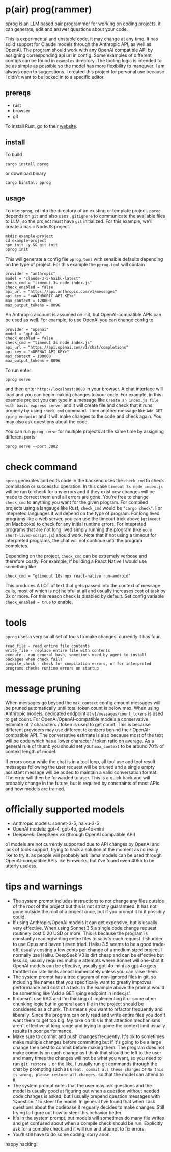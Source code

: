 # p(air) prog(rammer)
pprog is an LLM based pair programmer for working on coding projects.  it can generate, edit and answer questions about your code.

This is experimental and unstable code, it may change at any time.  It has solid support for Claude models through the Anthropic API, as well as OpenAI.  The program should work with any OpenAI compatible API by assigning corresponding api url in config.  Some examples of different configs can be found in `examples` directory.  The tooling logic is intended to be as simple as possible so the model has more flexibility to maneuver.  I am always open to suggestions.  I created this project for personal use because I didn't want to be locked in to a specific editor.

## prereqs
- rust
- browser
- git

To install Rust, go to their [website](https://www.rust-lang.org/).

## install
To build
```
cargo install pprog
```
or download binary
```
cargo binstall pprog
```

## usage
To use `pprog`, `cd` into the directory of an existing or template project.  `pprog` depends on `git` and also uses `.gitignore` to communicate the available files to LLM, so the project must have `git` initialized. For this example, we'll create a basic NodeJS project.
```
mkdir example-project
cd example-project
npm init -y && git init
pprog init
```
This will generate a config file `pprog.toml` with sensible defaults depending on the type of project.  For this example the `pprog.toml` will contain
```
provider = "anthropic"
model = "claude-3-5-haiku-latest"
check_cmd = "timeout 3s node index.js"
check_enabled = false
api_url = "https://api.anthropic.com/v1/messages"
api_key = "<ANTHROPIC API KEY>"
max_context = 128000
max_output_tokens = 8096
```
An Anthropic account is assumed on init, but OpenAI-compatible APIs can be used as well.  For example, to use OpenAI you can change config to 
```
provider = "openai"
model = "gpt-4o"
check_enabled = false
check_cmd = "timeout 3s node index.js"
api_url = "https://api.openai.com/v1/chat/completions"
api_key = "<OPENAI API KEY>"
max_context = 100000
max_output_tokens = 8096
```
To run enter
```
pprog serve
```
and then enter `http://localhost:8080` in your browser.  A chat interface will load and you can begin making changes to your code.  For example, in this example project you can type in a message like `Create an index.js file with basic express server` and it will create file and check that it runs properly by using `check_cmd` command.  Then another message like `Add GET /ping endpoint` and it will make changes to the code and check again.  You may also ask questions about the code.  

You can run `pprog serve` for multiple projects at the same time by assigning different ports
```
pprog serve --port 3002
```

# check command
`pprog` generates and edits code in the backend uses the `check_cmd` to check compilation or successful operation.  In this case `timeout 3s node index.js` will be run to check for any errors and if they exist new changes will be made to correct them until all errors are gone.  You're free to change `check_cmd` to anything you want for the given program.  For compiled projects using a langauge like Rust, `check_cmd` would be `"cargo check"`.  For intepreted languages it will depend on the type of program.  For long lived programs like a web server, you can use the timeout trick above (`gtimeout` on Macbooks) to check for any initial runtime errors.  For intepreted programs that are not long lived simply running the program (like `node short-lived-script.js`) should work.  Note that if not using a timeout for interpreted programs, the chat will not continue until the program completes.

Depending on the project, `check_cmd` can be extremely verbose and therefore costly.  For example, if building a React Native I would use something like
```
check_cmd = "gtimeout 10s npx react-native run-android"
```
This produces A LOT of text that gets passed into the context of message calls, most of which is not helpful at all and usually increases cost of task by 3x or more.  For this reason check is disabled by default.  Set config variable `check_enabled = true` to enable.

# tools
`pprog` uses a very small set of tools to make changes.  currently it has four.
```
read_file - read entire file contents
write_file - replace entire file with contents
execute - run general bash, sometimes used by agent to install packages when check fails
compile_check - check for compilation errors, or for interpreted programs checks runtime errors on startup
```

# message pruning
When messages go beyond the `max_context` config amount messages will be pruned automatically until total token count is below max.  When using Anthropic models, dedicated endpoint at `v1/messages/count_tokens` is used to get count.  For OpenAI/OpenAI-compatible models a conservative estimate of 2 characters / token is used to get count.  This is because different providers may use different tokenizers behind their OpenAI-compatible API.  The conversative estimate is also because most of the text will be code which has a lower character / token ratio on average.  As a general rule of thumb you should set your `max_context` to be around 70% of context length of model.  

If errors occur while the chat is in a tool loop, all tool use and tool result messages following the user request will be pruned and a single empty assistant message will be added to maintain a valid conversation format.  The error will then be forwarded to user.  This is a quick hack and will probably change in the future, but is required by constraints of most APIs and how models are trained.  

# officially supported models
- Anthropic models: sonnet-3-5, haiku-3-5
- OpenAI models: gpt-4, gpt-4o, gpt-4o-mini
- Deepseek: DeepSeek v3 (through OpenAI compatible API)

o1 models are not currently supported due to API changes by OpenAI and lack of tools support, trying to hack a solution at the moment as i'd really like to try it.
as people will probably ask llama models can be used through OpenAI-compatible APIs like Fireworks, but i've found even 405b to be utterly useless.

# tips and warnings
- The system prompt includes instructions to not change any files outside of the root of the project but this is not strictly guaranteed.  It has not gone outside the root of a project once, but if you prompt it to it possibly could.
- If using Anthropic/OpenAI models it can get expensive, but is usually very effective.  When using Sonnet 3.5 a single code change request routinely cost 0.20 USD or more.  This is because the program is constantly reading/writing entire files to satisfy each request.  I shudder to use Opus and haven't even tried.  Haiku 3.5 seems to be a good trade-off, usually costing a few cents per change of a medium sized project.  I normally use Haiku.  DeepSeek V3 is dirt cheap and can be effective but less so, usually requires multiple attempts where Sonnet will one-shot it.  OpenAI models can be effective, usually gpt-4o-mini as gpt-4o gets throttled on rate limits almost immediately unless you can raise them.
- The system prompt has a tree diagram of non-ignored files in git, so including file names that you specifically want to greatly improves performance and cost of a task.  In the example above the prompt would be something like 'Add a GET /ping endpoint in index.js'.
- It doesn't use RAG and I'm thinking of implementing it or some other chunking logic but in general each file in the project should be considered as a chunk.  This means you want to refactor frequently and liberally.  Since the program can only read and write entire files you don't want them to get too big.  My take on this is that attention mechanisms aren't effective at long range and trying to game the context limit usually results in poor performance.
- Make sure to commit and push changes frequently.  It's ok to sometimes make multiple changes before committing but if it's going to be a large change then best to commit before making them.  The program does not make commits on each change as I think that should be left to the user and many times the changes will not be what you want, so you need to run `git restore .` or the like.  I usually run git commands through the chat by prompting such as `Great, commit all these changes` or `No this is wrong, please restore all changes.` so that the model can attend to it. 
- The system prompt notes that the user may ask questions and the model is usually good at figuring out when a question without needed code changes is asked, but I usually prepend question messages with 'Question: ' to steer the model.  In general I've found that when I ask questions about the codebase it reguarly decides to make changes.  Still trying to figure out how to steer this behavior better.
- It's in the system prompt, but models will sometimes do many file writes and get confused about when a compile check should be run.  Explicitly ask for a compile check and it will run and attempt to fix errors.
- You'll still have to do some coding, sorry anon.

happy hacking!

